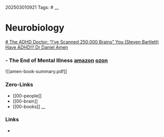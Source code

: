 
202503010921
Tags: #
__
# Neurobiology

[# The ADHD Doctor: “I’ve Scanned 250,000 Brains” You (Steven Bartlett) Have ADHD!!! Dr Daniel Amen](https://www.youtube.com/watch?v=ycTZ_t-aiuU&t=2s)


### - The End of Mental Illness [amazon](https://www.amazon.com.au/End-Mental-Illness-Neuroscience-Transforming/dp/1496438159)  [ozon](https://www.ozon.ru/product/konets-psihicheskim-zabolevaniyam-revolyutsionnoe-issledovanie-kotoroe-pomozhet-ukrepit-1613590146)
![[amen-book-summary.pdf]]


### Zero-Links
- [[00-people]]
- [[00-brain]] 
- [[00-books]]
__
### Links
- 

 
 